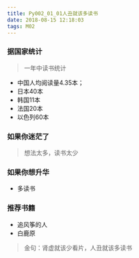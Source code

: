 ```yaml
---
title: Py002_01_01人丑就该多读书
date: 2018-08-15 12:18:03
tags: M02
---
```


### 据国家统计

> 一年中读书统计

- 中国人均阅读量4.35本；
- 日本40本
- 韩国11本
- 法国20本
- 以色列60本

### 如果你迷茫了

> 想法太多，读书太少

### 如果你想升华

- 多读书

### 推荐书籍

- 追风筝的人
- 白鹿原

> 金句：肾虚就该少看片，人丑就该多读书

